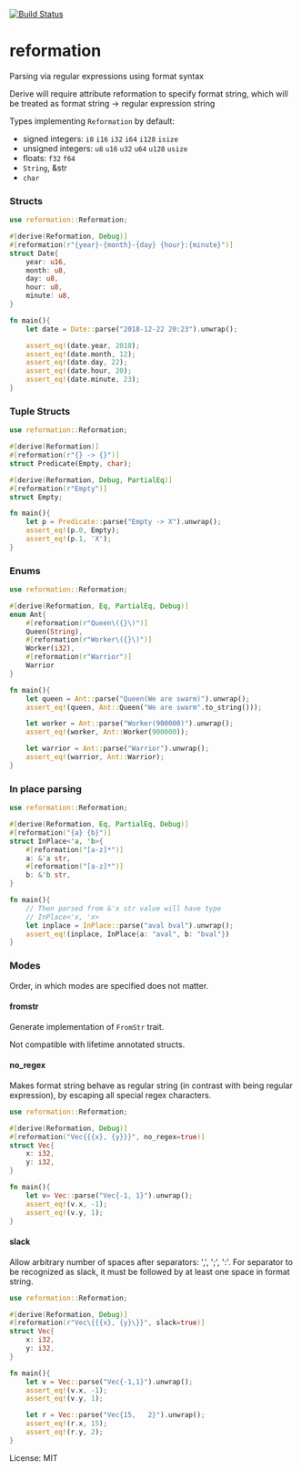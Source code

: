 [![Build Status](https://travis-ci.org/hukumka/reformation.svg?branch=master)](https://travis-ci.org/hukumka/reformation)

# reformation

Parsing via regular expressions using format syntax

Derive will require attribute reformation to specify format string,
which will be treated as format string -> regular expression string

Types implementing `Reformation` by default:

+ signed integers: `i8` `i16` `i32` `i64` `i128` `isize`
+ unsigned integers: `u8` `u16` `u32` `u64` `u128` `usize`
+ floats: `f32` `f64`
+ `String`, &str
+ `char`

### Structs

```rust
use reformation::Reformation;

#[derive(Reformation, Debug)]
#[reformation(r"{year}-{month}-{day} {hour}:{minute}")]
struct Date{
    year: u16,
    month: u8,
    day: u8,
    hour: u8,
    minute: u8,
}

fn main(){
    let date = Date::parse("2018-12-22 20:23").unwrap();

    assert_eq!(date.year, 2018);
    assert_eq!(date.month, 12);
    assert_eq!(date.day, 22);
    assert_eq!(date.hour, 20);
    assert_eq!(date.minute, 23);
}
```

### Tuple Structs

```rust
use reformation::Reformation;

#[derive(Reformation)]
#[reformation(r"{} -> {}")]
struct Predicate(Empty, char);

#[derive(Reformation, Debug, PartialEq)]
#[reformation(r"Empty")]
struct Empty;

fn main(){
    let p = Predicate::parse("Empty -> X").unwrap();
    assert_eq!(p.0, Empty);
    assert_eq!(p.1, 'X');
}
```

### Enums
```rust
use reformation::Reformation;

#[derive(Reformation, Eq, PartialEq, Debug)]
enum Ant{
    #[reformation(r"Queen\({}\)")]
    Queen(String),
    #[reformation(r"Worker\({}\)")]
    Worker(i32),
    #[reformation(r"Warrior")]
    Warrior
}

fn main(){
    let queen = Ant::parse("Queen(We are swarm)").unwrap();
    assert_eq!(queen, Ant::Queen("We are swarm".to_string()));

    let worker = Ant::parse("Worker(900000)").unwrap();
    assert_eq!(worker, Ant::Worker(900000));

    let warrior = Ant::parse("Warrior").unwrap();
    assert_eq!(warrior, Ant::Warrior);
}
```

### In place parsing
```rust
use reformation::Reformation;

#[derive(Reformation, Eq, PartialEq, Debug)]
#[reformation("{a} {b}")]
struct InPlace<'a, 'b>{
    #[reformation("[a-z]*")]
    a: &'a str,
    #[reformation("[a-z]*")]
    b: &'b str,
}

fn main(){
    // Then parsed from &'x str value will have type
    // InPlace<'x, 'x>
    let inplace = InPlace::parse("aval bval").unwrap();
    assert_eq!(inplace, InPlace{a: "aval", b: "bval"})
}
```

### Modes

Order, in which modes are specified does not matter.

#### fromstr

Generate implementation of `FromStr` trait. 

Not compatible with lifetime annotated structs.

#### no_regex

Makes format string behave as regular string (in contrast with being regular expression),
by escaping all special regex characters.

```rust
use reformation::Reformation;

#[derive(Reformation, Debug)]
#[reformation("Vec{{{x}, {y}}}", no_regex=true)]
struct Vec{
    x: i32,
    y: i32,
}

fn main(){
    let v= Vec::parse("Vec{-1, 1}").unwrap();
    assert_eq!(v.x, -1);
    assert_eq!(v.y, 1);
}
```

#### slack

Allow arbitrary number of spaces after separators: ',', ';', ':'. For separator to be recognized
as slack, it must be followed by at least one space in format string.

```rust
use reformation::Reformation;

#[derive(Reformation, Debug)]
#[reformation(r"Vec\{{{x}, {y}\}}", slack=true)]
struct Vec{
    x: i32,
    y: i32,
}

fn main(){
    let v = Vec::parse("Vec{-1,1}").unwrap();
    assert_eq!(v.x, -1);
    assert_eq!(v.y, 1);

    let r = Vec::parse("Vec{15,   2}").unwrap();
    assert_eq!(r.x, 15);
    assert_eq!(r.y, 2);
}
```

License: MIT
